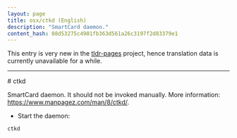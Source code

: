 ```yaml
---
layout: page
title: osx/ctkd (English)
description: "SmartCard daemon."
content_hash: 08d53275c4901fb363d561a26c3197f2d83379e1
---
```


This entry is very new in the [tldr-pages](https://github.com/tldr-pages/tldr) project, hence translation data is currently unavailable for a while.

<hr># ctkd

SmartCard daemon.
It should not be invoked manually.
More information: <https://www.manpagez.com/man/8/ctkd/>.

- Start the daemon:

`ctkd`
